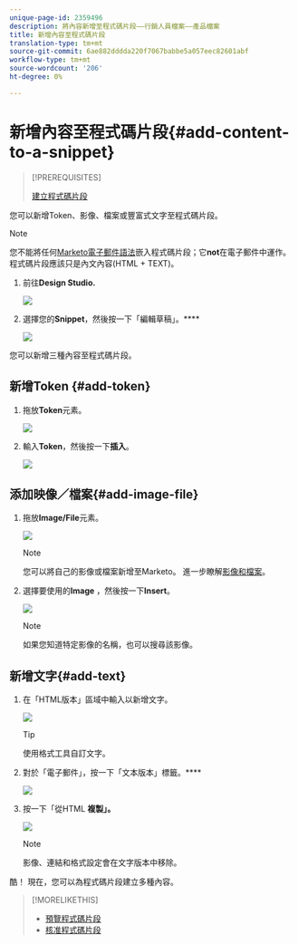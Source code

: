 ```yaml
---
unique-page-id: 2359496
description: 將內容新增至程式碼片段——行銷人員檔案——產品檔案
title: 新增內容至程式碼片段
translation-type: tm+mt
source-git-commit: 6ae882dddda220f7067babbe5a057eec82601abf
workflow-type: tm+mt
source-wordcount: '206'
ht-degree: 0%

---
```



# 新增內容至程式碼片段{#add-content-to-a-snippet}

>[!PREREQUISITES]
>
>[建立程式碼片段](create-a-snippet.md)

您可以新增Token、影像、檔案或豐富式文字至程式碼片段。

>[!NOTE]
>
>您不能將任何[Marketo電子郵件語法](/help/marketo/product-docs/email-marketing/general/email-editor-2/email-template-syntax.md)嵌入程式碼片段；它&#x200B;**not**&#x200B;在電子郵件中運作。 程式碼片段應該只是內文內容(HTML + TEXT)。

1. 前往&#x200B;**Design Studio.**

   ![](assets/designstudio-2.png)

1. 選擇您的&#x200B;**Snippet**，然後按一下「編輯草稿」。****

   ![](assets/image2014-9-16-9-3a34-3a58.png)

您可以新增三種內容至程式碼片段。

## 新增Token {#add-token}

1. 拖放&#x200B;**Token**&#x200B;元素。

   ![](assets/image2014-9-16-9-3a35-3a8.png)

1. 輸入&#x200B;**Token**，然後按一下&#x200B;**插入**。

   ![](assets/image2014-9-16-9-3a35-3a16.png)

## 添加映像／檔案{#add-image-file}

1. 拖放&#x200B;**Image/File**&#x200B;元素。

   ![](assets/image2014-9-16-9-3a35-3a25.png)

   >[!NOTE]
   >
   >您可以將自己的影像或檔案新增至Marketo。 進一步瞭解[影像和檔案](https://docs.marketo.com/display/docs/images+and+files)。

1. 選擇要使用的&#x200B;**Image** ，然後按一下&#x200B;**Insert**。

   ![](assets/image2014-9-16-9-3a35-3a33.png)

   >[!NOTE]
   >
   >如果您知道特定影像的名稱，也可以搜尋該影像。

## 新增文字{#add-text}

1. 在「HTML版本」區域中輸入以新增文字。

   ![](assets/image2014-9-16-9-3a35-3a43.png)

   >[!TIP]
   >
   >使用格式工具自訂文字。

1. 對於「電子郵件」，按一下「文本版本」標籤。****

   ![](assets/image2014-9-16-9-3a35-3a51.png)

1. 按一下「從HTML **複製」。**

   ![](assets/image2014-9-16-9-3a35-3a59.png)

   >[!NOTE]
   >
   >影像、連結和格式設定會在文字版本中移除。

酷！ 現在，您可以為程式碼片段建立多種內容。

>[!MORELIKETHIS]
>
>* [預覽程式碼片段](preview-a-snippet.md)
>* [核准程式碼片段](approve-a-snippet.md)

